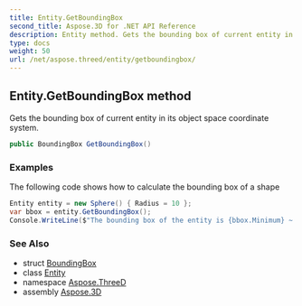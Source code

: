 ```yaml
---
title: Entity.GetBoundingBox
second_title: Aspose.3D for .NET API Reference
description: Entity method. Gets the bounding box of current entity in its object space coordinate system
type: docs
weight: 50
url: /net/aspose.threed/entity/getboundingbox/
---
```

## Entity.GetBoundingBox method

Gets the bounding box of current entity in its object space coordinate system.

```csharp
public BoundingBox GetBoundingBox()
```

### Examples

The following code shows how to calculate the bounding box of a shape

```csharp
Entity entity = new Sphere() { Radius = 10 };
var bbox = entity.GetBoundingBox();
Console.WriteLine($"The bounding box of the entity is {bbox.Minimum} ~ {bbox.Maximum}");
```

### See Also

* struct [BoundingBox](../../../aspose.threed.utilities/boundingbox/)
* class [Entity](../)
* namespace [Aspose.ThreeD](../../../aspose.threed/)
* assembly [Aspose.3D](../../../)


